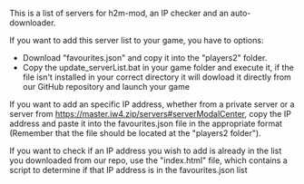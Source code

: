 This is a list of servers for h2m-mod, an IP checker and an auto-downloader.

If you want to add this server list to your game, you have to options:
 - Download "favourites.json" and copy it into the "players2" folder.
 - Copy the update_serverList.bat in your game folder and execute it,
 if the file isn't installed in your correct directory it will dowload it directly from our GitHub repository and launch your game 

If you want to add an specific IP address, whether from a private server or a server from https://master.iw4.zip/servers#serverModalCenter, copy the IP address and paste it into the favourites.json file in the appropriate format (Remember that the file
should be located at the "players2 folder").

If you want to check if an IP address you wish to add is already in the list you downloaded from our repo, use the "index.html" file, which contains a script to determine if that IP address is in the favourites.json list